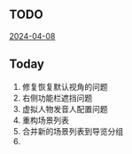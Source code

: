 ## TODO

[2024-04-08](2024-04-08.md)

## Today

1. 修复恢复默认视角的问题
2. 右侧功能栏遮挡问题
3. 虚拟人物发音人配置问题
4. 重构场景列表
5. 合并新的场景列表到导览分组
6. 